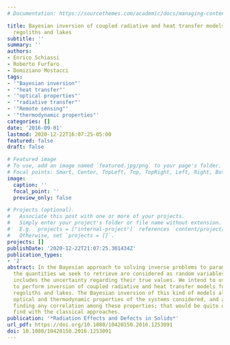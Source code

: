 ```yaml
---
# Documentation: https://sourcethemes.com/academic/docs/managing-content/

title: Bayesian inversion of coupled radiative and heat transfer models for asteroid
  regoliths and lakes
subtitle: ''
summary: ''
authors:
- Enrico Schiassi
- Roberto Furfaro
- Domiziano Mostacci
tags:
- '"Bayesian inversion"'
- '"heat transfer"'
- '"optical properties"'
- '"radiative transfer"'
- '"Remote sensing"'
- '"thermodynamic properties"'
categories: []
date: '2016-09-01'
lastmod: 2020-12-22T16:07:25-05:00
featured: false
draft: false

# Featured image
# To use, add an image named `featured.jpg/png` to your page's folder.
# Focal points: Smart, Center, TopLeft, Top, TopRight, Left, Right, BottomLeft, Bottom, BottomRight.
image:
  caption: ''
  focal_point: ''
  preview_only: false

# Projects (optional).
#   Associate this post with one or more of your projects.
#   Simply enter your project's folder or file name without extension.
#   E.g. `projects = ["internal-project"]` references `content/project/deep-learning/index.md`.
#   Otherwise, set `projects = []`.
projects: []
publishDate: '2020-12-22T21:07:25.301434Z'
publication_types:
- '2'
abstract: In the Bayesian approach to solving inverse problems to parameter estimation,
  the quantities we seek to retrieve are considered as random variables. The randomness
  includes the uncertainty regarding their true values. We intend to use this approach
  to perform inversion of coupled radiative and heat transfer models for asteroid
  regoliths and lakes. The Bayesian inversion of this kind of models allows estimating
  optical and thermodynamic properties of the systems considered, and also allows
  finding any correlation among these properties; that would be quite difficult to
  find with the classical approaches.
publication: '*Radiation Effects and Defects in Solids*'
url_pdf: https://doi.org/10.1080/10420150.2016.1253091
doi: 10.1080/10420150.2016.1253091
---
```


